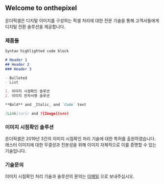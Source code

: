 ## Welcome to onthepixel

온더픽셀은 디지털 이미지를 구성하는 픽셀 처리에 대한 전문 기술을 통해 고객사들에게 디지털 전환 솔루션을 제공합니다.

### 제품들



```markdown
Syntax highlighted code block

# Header 1
## Header 2
### Header 3

- Bulleted
- List

1. 이미지 시점확인 솔루션
2. 이미지 전자서명 솔루션

**Bold** and _Italic_ and `Code` text

[Link](url) and ![Image](src)
```


### 이미지 시점확인 솔루션

온더픽셀은 2019년 3건의 이미지 시점확인 처리 기술에 대한 특허를 출원하였습니다. 래스터 이미지에 대한 무결성과 진본성을 위해 이미지 자체적으로 이를 증명할 수 있는 기술입니다.

### 기술문의

이미지 시점확인 처리 기술과 솔루션의 문의는 [이메일](mailto://tangokorea@gmail.com) 으로 보내주십시오.
